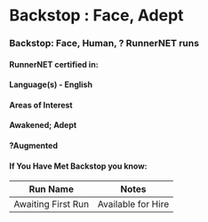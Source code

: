 # Backstop : Face, Adept

### Backstop: Face, Human, ? RunnerNET runs

> 

#### RunnerNET certified in:
> 

#### Language(s) - English
#### Areas of Interest
> 

#### Awakened; Adept
#### ?Augmented
#### If You Have Met Backstop you know:
> 

| Run Name| Notes|
| ----------- | ----------- |
| Awaiting First Run | Available for Hire |
